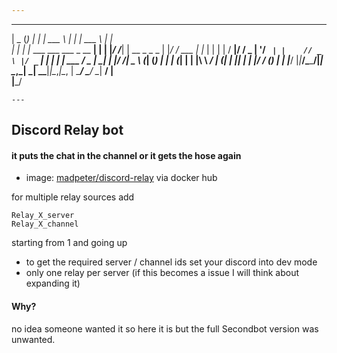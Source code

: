 ```yaml
---
```
______ _                       _  ______     _              ______       _   
|  _  (_)                     | | | ___ \   | |             | ___ \     | |  
| | | |_ ___  ___ ___  _ __ __| | | |_/ /___| | __ _ _   _  | |_/ / ___ | |_ 
| | | | / __|/ __/ _ \| '__/ _` | |    // _ \ |/ _` | | | | | ___ \/ _ \| __|
| |/ /| \__ \ (_| (_) | | | (_| | | |\ \  __/ | (_| | |_| | | |_/ / (_) | |_ 
|___/ |_|___/\___\___/|_|  \__,_| \_| \_\___|_|\__,_|\__, | \____/ \___/ \__|
                                                      __/ |                  
                                                     |___/ 
```                  
---
```

Discord Relay bot 
- 
#### it puts the chat in the channel or it gets the hose again
-  image: [madpeter/discord-relay](https://hub.docker.com/r/madpeter/discord-relay) via docker hub

for multiple relay sources add

    Relay_X_server
    Relay_X_channel

starting from 1 and going up

 - to get the required server / channel ids set your discord into dev mode
 - only one relay per server (if this becomes a issue I will think about expanding it)

#### Why?
no idea someone wanted it so here it is but the full Secondbot version was unwanted.
